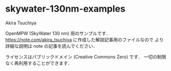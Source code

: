 # skywater-130nm-examples
Akira Tsuchiya

OpenMPW (SkyWater 130 nm) 用のサンプルです．
https://note.com/akira_tsuchiya に作成した解説記事用のファイルなので
より詳細な説明は note の記事を読んでください．

ライセンスはパブリックドメイン (Creative Commons Zero) です．
一切の制限なく再利用することができます．

